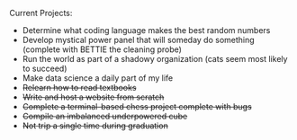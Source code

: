 Current Projects:

- Determine what coding language makes the best random numbers
- Develop mystical power panel that will someday do something (complete with BETTIE the cleaning probe)
- Run the world as part of a shadowy organization (cats seem most likely to succeed)
- Make data science a daily part of my life
- ~~Relearn how to read textbooks~~
- ~~Write and host a website from scratch~~
- ~~Complete a terminal-based chess project complete with bugs~~
- ~~Compile an imbalanced underpowered cube~~
- ~~Not trip a single time during graduation~~
